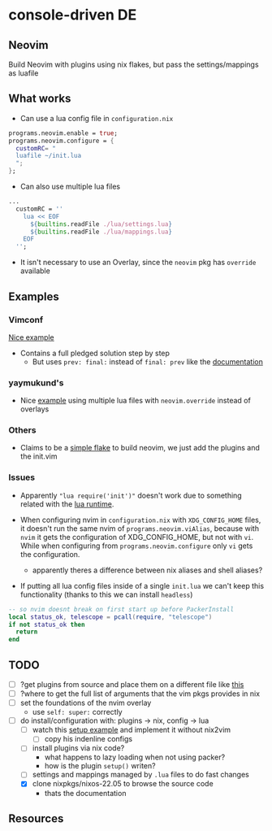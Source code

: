 # console-driven DE

## Neovim

Build Neovim with plugins using nix flakes, but pass the settings/mappings as luafile

## What works

- Can use a lua config file in `configuration.nix`

```nix
programs.neovim.enable = true;
programs.neovim.configure = {
  customRC= "
  luafile ~/init.lua
  ";
};
```

- Can also use multiple lua files

```nix
...
  customRC = ''
    lua << EOF
      ${builtins.readFile ./lua/settings.lua}
      ${builtins.readFile ./lua/mappings.lua}
    EOF
  '';
```

- It isn't necessary to use an Overlay, since the `neovim` pkg has `override` available

## Examples

### Vimconf

[Nice example][5]

- Contains a full pledged solution step by step
  - But uses `prev: final:` instead of `final: prev` like the [documentation][7]

### yaymukund's

- Nice [example][10] using multiple lua files with `neovim.override` instead of overlays

### Others

- Claims to be a [simple flake][9] to build neovim, we just add the plugins and the init.vim

### Issues

- Apparently `"lua require('init')"` doesn't work due to something related with the [lua 
    runtime][1].

- When configuring nvim in `configuration.nix` with `XDG_CONFIG_HOME` files, it doesn't 
    run the same nvim of `programs.neovim.viAlias`, because with `nvim` it gets the 
    configuration of XDG_CONFIG_HOME, but not with `vi`. While when configuring 
    from `programs.neovim.configure` only `vi` gets the configuration. 
    - apparently theres a difference between nix aliases and shell aliases?

- If putting all lua config files inside of a single `init.lua` we can't keep this
    functionality (thanks to this we can install `headless`)

```lua
-- so nvim doesnt break on first start up before PackerInstall
local status_ok, telescope = pcall(require, "telescope")
if not status_ok then
  return
end
```

## TODO

- [ ] ?get plugins from source and place them on a different file like [this][11]
- [ ] ?where to get the full list of arguments that the vim pkgs provides in nix
- [ ] set the foundations of the nvim overlay
    - use `self: super:` correctly
- [ ] do install/configuration with: plugins -> nix, config -> lua
  - [ ] watch this [setup example][4] and implement it without nix2vim
      - [ ] copy his indenline configs
  - [ ] install plugins via nix code?
      - what happens to lazy loading when not using packer?
      - how is the plugin `setup()` writen?
  - [ ] settings and mappings managed by `.lua` files to do fast changes
  - [x] clone nixpkgs/nixos-22.05 to browse the source code
      - thats the documentation

## Resources

[1]: https://nixos.wiki/wiki/Neovim
[2]: https://rycee.gitlab.io/home-manager/options.html#opt-programs.neovim.enable
[3]: https://www.reddit.com/r/NixOS/comments/ucgxv8/neovim_unstable/i6awssm/
[4]: https://www.youtube.com/watch?v=iwsoF9ISfaw
[5]: https://github.com/DieracDelta/vimconf_talk/tree/0_initial_flake
[6]: https://github.com/malob/nixpkgs/blob/master/home/neovim.nix#L38
[7]: https://nixos.wiki/wiki/Overlays
[8]: https://ryantm.github.io/nixpkgs/using/overlays/
[9]: https://github.com/Quoteme/neovim-flake
[10]: https://git.sr.ht/~yaymukund/dotfiles/tree/main/item/common/neovim
[11]: https://framagit.org/vegaelle/nix-nvim/-/blob/main/plugins.nix
